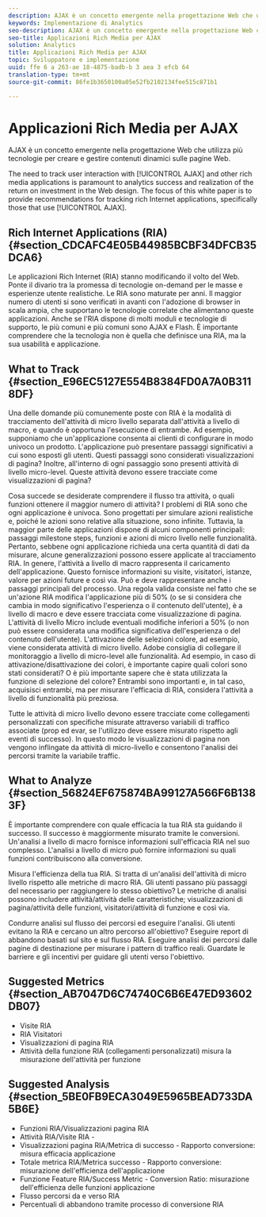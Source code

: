 ```yaml
---
description: AJAX è un concetto emergente nella progettazione Web che utilizza più tecnologie per creare e gestire contenuti dinamici sulle pagine Web.
keywords: Implementazione di Analytics
seo-description: AJAX è un concetto emergente nella progettazione Web che utilizza più tecnologie per creare e gestire contenuti dinamici sulle pagine Web.
seo-title: Applicazioni Rich Media per AJAX
solution: Analytics
title: Applicazioni Rich Media per AJAX
topic: Sviluppatore e implementazione
uuid: ffe 6 a 263-ae 18-4875-badb-b 3 aea 3 efcb 64
translation-type: tm+mt
source-git-commit: 86fe1b3650100a05e52fb2102134fee515c871b1

---
```



# Applicazioni Rich Media per AJAX

AJAX è un concetto emergente nella progettazione Web che utilizza più tecnologie per creare e gestire contenuti dinamici sulle pagine Web.

The need to track user interaction with [!UICONTROL AJAX] and other rich media applications is paramount to analytics success and realization of the return on investment in the Web design. The focus of this white paper is to provide recommendations for tracking rich Internet applications, specifically those that use [!UICONTROL AJAX].

## Rich Internet Applications (RIA) {#section_CDCAFC4E05B44985BCBF34DFCB35DCA6}

Le applicazioni Rich Internet (RIA) stanno modificando il volto del Web. Ponte il divario tra la promessa di tecnologie on-demand per le masse e esperienze utente realistiche. Le RIA sono maturate per anni. Il maggior numero di utenti si sono verificati in avanti con l'adozione di browser in scala ampia, che supportano le tecnologie correlate che alimentano queste applicazioni. Anche se l'RIA dispone di molti moduli e tecnologie di supporto, le più comuni e più comuni sono AJAX e Flash. È importante comprendere che la tecnologia non è quella che definisce una RIA, ma la sua usabilità e applicazione.

## What to Track {#section_E96EC5127E554B8384FD0A7A0B3118DF}

Una delle domande più comunemente poste con RIA è la modalità di tracciamento dell'attività di micro livello separata dall'attività a livello di macro, e quando è opportuna l'esecuzione di entrambe. Ad esempio, supponiamo che un'applicazione consenta ai clienti di configurare in modo univoco un prodotto. L'applicazione può presentare passaggi significativi a cui sono esposti gli utenti. Questi passaggi sono considerati visualizzazioni di pagina? Inoltre, all'interno di ogni passaggio sono presenti attività di livello micro-level. Queste attività devono essere tracciate come visualizzazioni di pagina?

Cosa succede se desiderate comprendere il flusso tra attività, o quali funzioni ottenere il maggior numero di attività? I problemi di RIA sono che ogni applicazione è univoca. Sono progettati per simulare azioni realistiche e, poiché le azioni sono relative alla situazione, sono infinite. Tuttavia, la maggior parte delle applicazioni dispone di alcuni componenti principali: passaggi milestone steps, funzioni e azioni di micro livello nelle funzionalità. Pertanto, sebbene ogni applicazione richieda una certa quantità di dati da misurare, alcune generalizzazioni possono essere applicate al tracciamento RIA.
In genere, l'attività a livello di macro rappresenta il caricamento dell'applicazione. Questo fornisce informazioni su visite, visitatori, istanze, valore per azioni future e così via. Può e deve rappresentare anche i passaggi principali del processo. Una regola valida consiste nel fatto che se un'azione RIA modifica l'applicazione più di 50% (o se si considera che cambia in modo significativo l'esperienza o il contenuto dell'utente), è a livello di macro e deve essere tracciata come visualizzazione di pagina.
L'attività di livello Micro include eventuali modifiche inferiori a 50% (o non può essere considerata una modifica significativa dell'esperienza o del contenuto dell'utente). L'attivazione delle selezioni colore, ad esempio, viene considerata attività di micro livello. Adobe consiglia di collegare il monitoraggio a livello di micro-level alle funzionalità. Ad esempio, in caso di attivazione/disattivazione dei colori, è importante capire quali colori sono stati considerati? O è più importante sapere che è stata utilizzata la funzione di selezione del colore? Entrambi sono importanti e, in tal caso, acquisisci entrambi, ma per misurare l'efficacia di RIA, considera l'attività a livello di funzionalità più preziosa.

Tutte le attività di micro livello devono essere tracciate come collegamenti personalizzati con specifiche misurate attraverso variabili di traffico associate (prop ed evar, se l'utilizzo deve essere misurato rispetto agli eventi di successo). In questo modo le visualizzazioni di pagina non vengono inflingate da attività di micro-livello e consentono l'analisi dei percorsi tramite la variabile traffic.

## What to Analyze {#section_56824EF675874BA99127A566F6B1383F}

È importante comprendere con quale efficacia la tua RIA sta guidando il successo. Il successo è maggiormente misurato tramite le conversioni. Un'analisi a livello di macro fornisce informazioni sull'efficacia RIA nel suo complesso. L'analisi a livello di micro può fornire informazioni su quali funzioni contribuiscono alla conversione.

Misura l'efficienza della tua RIA. Si tratta di un'analisi dell'attività di micro livello rispetto alle metriche di macro RIA. Gli utenti passano più passaggi del necessario per raggiungere lo stesso obiettivo? Le metriche di analisi possono includere attività/attività delle caratteristiche; visualizzazioni di pagina/attività delle funzioni, visitatori/attività di funzione e così via.

Condurre analisi sul flusso dei percorsi ed eseguire l'analisi. Gli utenti evitano la RIA e cercano un altro percorso all'obiettivo? Eseguire report di abbandono basati sul sito e sul flusso RIA. Eseguire analisi dei percorsi dalle pagine di destinazione per misurare i pattern di traffico reali. Guardate le barriere e gli incentivi per guidare gli utenti verso l'obiettivo.

## Suggested Metrics {#section_AB7047D6C74740C6B6E47ED93602DB07}

* Visite RIA
* RIA Visitatori
* Visualizzazioni di pagina RIA
* Attività della funzione RIA (collegamenti personalizzati) misura la misurazione dell'attività per funzione

## Suggested Analysis {#section_5BE0FB9ECA3049E5965BEAD733DA5B6E}

* Funzioni RIA/Visualizzazioni pagina RIA
* Attività RIA/Visite RIA -
* Visualizzazioni pagina RIA/Metrica di successo - Rapporto conversione: misura efficacia applicazione
* Totale metrica RIA/Metrica successo - Rapporto conversione: misurazione dell'efficienza dell'applicazione
* Funzione Feature RIA/Success Metric - Conversion Ratio: misurazione dell'efficienza delle funzioni applicazione
* Flusso percorsi da e verso RIA
* Percentuali di abbandono tramite processo di conversione RIA

